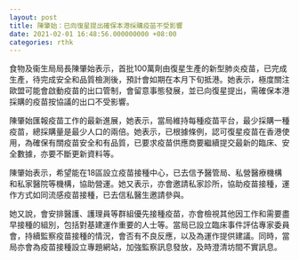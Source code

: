 ```yaml
---
layout: post
title: 陳肇始：已向復星提出確保本港採購疫苗不受影響
date: 2021-02-01 16:48:56.000000000 +08:00
categories: rthk
---
```


食物及衞生局局長陳肇始表示，首批100萬劑由復星生產的新型肺炎疫苗，已完成生產，待完成安全和品質檢測後，預計會如期在本月下旬抵港。她表示，極度關注歐盟可能會啟動疫苗的出口管制，會留意事態發展，並已向復星提出，需確保本港採購的疫苗按協議的出口不受影響。

陳肇始匯報疫苗工作的最新進展，她表示，當局維持每種疫苗平台，最少採購一種疫苗，總採購量是最少人口的兩倍。她表示，已根據條例，認可復星疫苗在香港使用，為確保有關疫苗安全和有品質，已要求疫苗供應商要繼續提交最新的臨床、安全數據，亦要不斷更新資料等。

陳肇始表示，希望能在18區設立疫苗接種中心，已去信予醫管局、私營醫療機構和私家醫院等機構，協助營運。她又表示，亦會邀請私家診所，協助疫苗接種，運作方式如同流感疫苗接種，已去信私醫生邀請參與。

她又說，會安排醫護、護理員等群組優先接種疫苗，亦會檢視其他因工作和需要盡早接種的組別，包括對基建運作重要的人士等。當局已設立臨床事件評估專家委員會，持續監察疫苗接種的情況，會否有不良反應，以及為運作提供建議。同時，當局亦會為疫苗接種設立專題網站，加強監察訊息發放，及時澄清坊間不實訊息。
